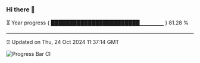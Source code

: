 ### Hi there 👋

⏳ Year progress { ████████████████████████▁▁▁▁▁▁ } 81.28 %

---

⏰ Updated on Thu, 24 Oct 2024 11:37:14 GMT

![Progress Bar CI](https://github.com/IshwaranRudhara/GIT-ACTION/workflows/Progress%20Bar%20CI/badge.svg)
